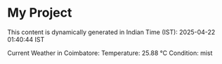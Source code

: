 # My Project

This content is dynamically generated in Indian Time (IST): 2025-04-22 01:40:44 IST


Current Weather in Coimbatore:
Temperature: 25.88 °C
Condition: mist

